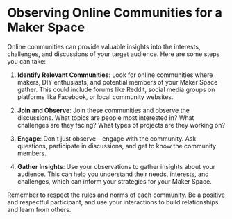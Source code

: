 # Observing Online Communities for a Maker Space

Online communities can provide valuable insights into the interests, challenges, and discussions of your target audience. Here are some steps you can take:

1. **Identify Relevant Communities**: Look for online communities where makers, DIY enthusiasts, and potential members of your Maker Space gather. This could include forums like Reddit, social media groups on platforms like Facebook, or local community websites.

2. **Join and Observe**: Join these communities and observe the discussions. What topics are people most interested in? What challenges are they facing? What types of projects are they working on?

3. **Engage**: Don't just observe – engage with the community. Ask questions, participate in discussions, and get to know the community members.

4. **Gather Insights**: Use your observations to gather insights about your audience. This can help you understand their needs, interests, and challenges, which can inform your strategies for your Maker Space.

Remember to respect the rules and norms of each community. Be a positive and respectful participant, and use your interactions to build relationships and learn from others.
